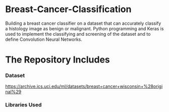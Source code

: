 # Breast-Cancer-Classification
Building a breast cancer classifier on a dataset that can accurately classify a histology image as benign or malignant. Python programming and Keras is used to implement the classifying and screening of the dataset and to define Convolution Neural Networks.

# The Repository Includes

### Dataset
https://archive.ics.uci.edu/ml/datasets/breast+cancer+wisconsin+%28original%29

### Libraries Used
